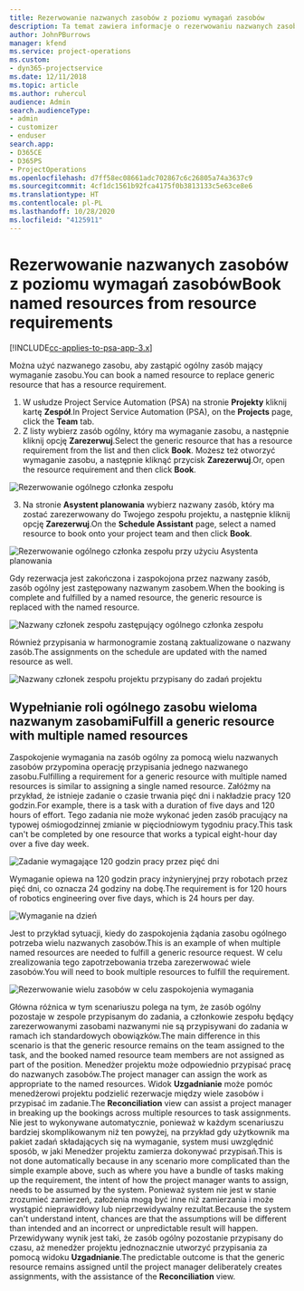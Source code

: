 ```yaml
---
title: Rezerwowanie nazwanych zasobów z poziomu wymagań zasobów
description: Ta temat zawiera informacje o rezerwowaniu nazwanych zasobów na potrzeby ogólnego wymagania zasobu.
author: JohnPBurrows
manager: kfend
ms.service: project-operations
ms.custom:
- dyn365-projectservice
ms.date: 12/11/2018
ms.topic: article
ms.author: ruhercul
audience: Admin
search.audienceType:
- admin
- customizer
- enduser
search.app:
- D365CE
- D365PS
- ProjectOperations
ms.openlocfilehash: d7ff58ec08661adc702867c6c26805a74a3637c9
ms.sourcegitcommit: 4cf1dc1561b92fca4175f0b3813133c5e63ce8e6
ms.translationtype: HT
ms.contentlocale: pl-PL
ms.lasthandoff: 10/28/2020
ms.locfileid: "4125911"
---
```

# <a name="book-named-resources-from-resource-requirements"></a><span data-ttu-id="48b3e-103">Rezerwowanie nazwanych zasobów z poziomu wymagań zasobów</span><span class="sxs-lookup"><span data-stu-id="48b3e-103">Book named resources from resource requirements</span></span>

[!INCLUDE[cc-applies-to-psa-app-3.x](../includes/cc-applies-to-psa-app-3x.md)]

<span data-ttu-id="48b3e-104">Można użyć nazwanego zasobu, aby zastąpić ogólny zasób mający wymaganie zasobu.</span><span class="sxs-lookup"><span data-stu-id="48b3e-104">You can book a named resource to replace generic resource that has a resource requirement.</span></span>

1. <span data-ttu-id="48b3e-105">W usłudze Project Service Automation (PSA) na stronie **Projekty** kliknij kartę **Zespół**.</span><span class="sxs-lookup"><span data-stu-id="48b3e-105">In Project Service Automation (PSA), on the **Projects** page, click the **Team** tab.</span></span>
2. <span data-ttu-id="48b3e-106">Z listy wybierz zasób ogólny, który ma wymaganie zasobu, a następnie kliknij opcję **Zarezerwuj**.</span><span class="sxs-lookup"><span data-stu-id="48b3e-106">Select the generic resource that has a resource requirement from the list and then click **Book**.</span></span> <span data-ttu-id="48b3e-107">Możesz też otworzyć wymaganie zasobu, a następnie kliknąć przycisk **Zarezerwuj**.</span><span class="sxs-lookup"><span data-stu-id="48b3e-107">Or, open the resource requirement and then click **Book**.</span></span>


![Rezerwowanie ogólnego członka zespołu](media/RM-how-to-14.png)


3. <span data-ttu-id="48b3e-109">Na stronie **Asystent planowania** wybierz nazwany zasób, który ma zostać zarezerwowany do Twojego zespołu projektu, a następnie kliknij opcję **Zarezerwuj**.</span><span class="sxs-lookup"><span data-stu-id="48b3e-109">On the **Schedule Assistant** page, select a named resource to book onto your project team and then click **Book**.</span></span>

![Rezerwowanie ogólnego członka zespołu przy użyciu Asystenta planowania](media/RM-how-to-15.png)

<span data-ttu-id="48b3e-111">Gdy rezerwacja jest zakończona i zaspokojona przez nazwany zasób, zasób ogólny jest zastępowany nazwanym zasobem.</span><span class="sxs-lookup"><span data-stu-id="48b3e-111">When the booking is complete and fulfilled by a named resource, the generic resource is replaced with the named resource.</span></span>

![Nazwany członek zespołu zastępujący ogólnego członka zespołu](media/RM-how-to-16.png)

<span data-ttu-id="48b3e-113">Również przypisania w harmonogramie zostaną zaktualizowane o nazwany zasób.</span><span class="sxs-lookup"><span data-stu-id="48b3e-113">The assignments on the schedule are updated with the named resource as well.</span></span>

![Nazwany członek zespołu projektu przypisany do zadań projektu](media/RM-how-to-17.png)

## <a name="fulfill-a-generic-resource-with-multiple-named-resources"></a><span data-ttu-id="48b3e-115">Wypełnianie roli ogólnego zasobu wieloma nazwanym zasobami</span><span class="sxs-lookup"><span data-stu-id="48b3e-115">Fulfill a generic resource with multiple named resources</span></span>
<span data-ttu-id="48b3e-116">Zaspokojenie wymagania na zasób ogólny za pomocą wielu nazwanych zasobów przypomina operację przypisania jednego nazwanego zasobu.</span><span class="sxs-lookup"><span data-stu-id="48b3e-116">Fulfilling a requirement for a generic resource with multiple named resources is similar to assigning a single named resource.</span></span> <span data-ttu-id="48b3e-117">Załóżmy na przykład, że istnieje zadanie o czasie trwania pięć dni i nakładzie pracy 120 godzin.</span><span class="sxs-lookup"><span data-stu-id="48b3e-117">For example, there is a task with a duration of five days and 120 hours of effort.</span></span> <span data-ttu-id="48b3e-118">Tego zadania nie może wykonać jeden zasób pracujący na typowej ośmiogodzinnej zmianie w pięciodniowym tygodniu pracy.</span><span class="sxs-lookup"><span data-stu-id="48b3e-118">This task can't be completed by one resource that works a typical eight-hour day over a five day week.</span></span> 

![Zadanie wymagające 120 godzin pracy przez pięć dni](media/RM-how-to-21.png)

<span data-ttu-id="48b3e-120">Wymaganie opiewa na 120 godzin pracy inżynieryjnej przy robotach przez pięć dni, co oznacza 24 godziny na dobę.</span><span class="sxs-lookup"><span data-stu-id="48b3e-120">The requirement is for 120 hours of robotics engineering over five days, which is 24 hours per day.</span></span>

![Wymaganie na dzień](media/RM-how-to-22.png)

<span data-ttu-id="48b3e-122">Jest to przykład sytuacji, kiedy do zaspokojenia żądania zasobu ogólnego potrzeba wielu nazwanych zasobów.</span><span class="sxs-lookup"><span data-stu-id="48b3e-122">This is an example of when multiple named resources are needed to fulfill a generic resource request.</span></span> <span data-ttu-id="48b3e-123">W celu zrealizowania tego zapotrzebowania trzeba zarezerwować wiele zasobów.</span><span class="sxs-lookup"><span data-stu-id="48b3e-123">You will need to book multiple resources to fulfill the requirement.</span></span>

![Rezerwowanie wielu zasobów w celu zaspokojenia wymagania](media/RM-how-to-23.png)

<span data-ttu-id="48b3e-125">Główna różnica w tym scenariuszu polega na tym, że zasób ogólny pozostaje w zespole przypisanym do zadania, a członkowie zespołu będący zarezerwowanymi zasobami nazwanymi nie są przypisywani do zadania w ramach ich standardowych obowiązków.</span><span class="sxs-lookup"><span data-stu-id="48b3e-125">The main difference in this scenario is that the generic resource remains on the team assigned to the task, and the booked named resource team members are not assigned as part of the position.</span></span> <span data-ttu-id="48b3e-126">Menedżer projektu może odpowiednio przypisać pracę do nazwanych zasobów.</span><span class="sxs-lookup"><span data-stu-id="48b3e-126">The project manager can assign the work as appropriate to the named resources.</span></span> <span data-ttu-id="48b3e-127">Widok **Uzgadnianie** może pomóc menedżerowi projektu podzielić rezerwacje między wiele zasobów i przypisać im zadanie.</span><span class="sxs-lookup"><span data-stu-id="48b3e-127">The **Reconciliation** view can assist a project manager in breaking up the bookings across multiple resources to task assignments.</span></span> <span data-ttu-id="48b3e-128">Nie jest to wykonywane automatycznie, ponieważ w każdym scenariuszu bardziej skomplikowanym niż ten powyżej, na przykład gdy użytkownik ma pakiet zadań składających się na wymaganie, system musi uwzględnić sposób, w jaki Menedżer projektu zamierza dokonywać przypisań.</span><span class="sxs-lookup"><span data-stu-id="48b3e-128">This is not done automatically because in any scenario more complicated than the simple example above, such as where you have a bundle of tasks making up the requirement, the intent of how the project manager wants to assign, needs to be assumed by the system.</span></span> <span data-ttu-id="48b3e-129">Ponieważ system nie jest w stanie zrozumieć zamierzeń, założenia mogą być inne niż zamierzania i może wystąpić nieprawidłowy lub nieprzewidywalny rezultat.</span><span class="sxs-lookup"><span data-stu-id="48b3e-129">Because the system can't understand intent, chances are that the assumptions will be different than intended and an incorrect or unpredictable result will happen.</span></span> <span data-ttu-id="48b3e-130">Przewidywany wynik jest taki, że zasób ogólny pozostanie przypisany do czasu, aż menedżer projektu jednoznacznie utworzyć przypisania za pomocą widoku **Uzgadnianie**.</span><span class="sxs-lookup"><span data-stu-id="48b3e-130">The predictable outcome is that the generic resource remains assigned until the project manager deliberately creates assignments, with the assistance of the **Reconciliation** view.</span></span>


